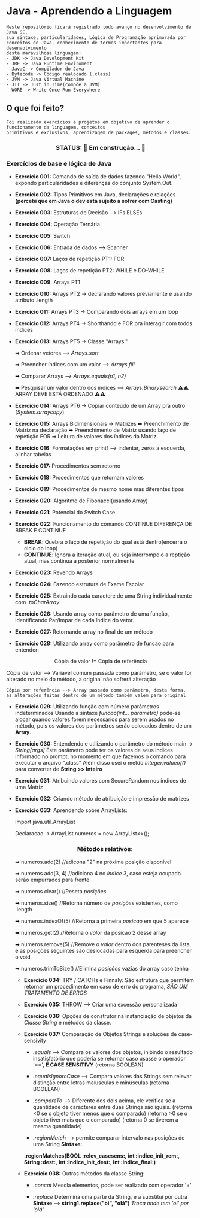 # Java - Aprendendo a Linguagem
    Neste repositório ficará registrado todo avanço no desenvolvimento de Java SE, 
    sua sintaxe, particularidades, Lógica de Programação aprimorada por 
    conceitos de Java, conhecimento de termos importantes para desenvolvimento 
    desta maravilhosa linguagem:
    - JDK -> Java Development Kit
    - JRE -> Java Runtime Enviroment
    - JavaC -> Compilador do Java
    - Bytecode -> Código realocado (.class)
    - JVM -> Java Virtual Machine
    - JIT -> Just in Time(compõe a JVM)
    - WORE -> Write Once Run Everywhere

## O que foi feito?
    Foi realizado exercícios e projetos em objetivo de aprender o funcionamento da linguagem, conceitos
    primitivos e exclusivos, aprendizagem de packages, métodos e classes.

<h3 align="center">
STATUS: 🚧 Em construção...  🚧
</h3>

### Exercícios de base e lógica de Java
- **Exercício 001:** Comando de saída de dados fazendo "Hello World", expondo particularidades 
e diferenças do conjunto System.Out.

- **Exercício 002:** Tipos Primitivos em Java, declarações e relações
**(percebi que em Java o dev está sujeito a sofrer com Casting)**

- **Exercício 003:** Estruturas de Decisão --> IFs ELSEs

- **Exercício 004:** Operação Ternária

- **Exercício 005:** Switch

- **Exercício 006:** Entrada de dados --> Scanner

- **Exercício 007:** Laços de repetição PT1: FOR

- **Exercício 008:** Laços de repetição PT2: WHILE e DO-WHILE

- **Exercício 009:** Arrays PT1

- **Exercício 010:** Arrays PT2 -> declarando valores previamente e usando 
atributo .length

- **Exercício 011:** Arrays PT3 -> Comparando dois arrays em um loop

- **Exercício 012:** Arrays PT4 -> Shorthandd e FOR pra interagir com todos índices

- **Exercício 013:** Arrays PT5 -> Classe "Arrays."

    ➡ Ordenar vetores --> *Arrays.sort*

    ➡ Preencher índices com um valor --> *Arrays.fill*

    ➡ Comparar Arrays --> *Arrays.equals(n1, n2)* 

    ➡ Pesquisar um valor dentro dos índices --> *Arrays.Binarysearch* 
                                            ⚠⚠ ARRAY DEVE ESTÁ ORDENADO ⚠⚠

- **Exercício 014:** Arrays PT6 -> Copiar conteúdo de um Array pra outro (*System.arraycopy*)

- **Exercício 015:** Arrays Bidimensionais -> Matrizes
    ➡ Preenchimento de Matriz na declaração
    ➡ Preenchimento de Matriz usando laço de repetição FOR
    ➡ Leitura de valores dos índices da Matriz

- **Exercício 016:** Formatações em printf --> indentar, zeros a esquerda, alinhar tabelas

- **Exercício 017:** Procedimentos sem retorno

- **Exercício 018:** Procedimentos que retornam valores

- **Exercício 019:** Procedimentos de mesmo nome mas diferentes tipos

- **Exercício 020:** Algorítmo de Fibonacci(usando Array)

- **Exercício 021:** Potencial do Switch Case

- **Exercício 022:** Funcionamento do comando CONTINUE
    DIFERENÇA DE BREAK E CONTINUE
    - **BREAK**: Quebra o laço de repetição do qual está dentro(encerra o ciclo do loop)
    - **CONTINUE**: Ignora a iteração atual, ou seja interrompe o a reptição atual, mas
    continua a posterior normalmente
    
- **Exercício 023:** Revendo Arrays

- **Exercício 024:** Fazendo estrutura de Exame Escolar

- **Exercício 025:** Extraindo cada caractere de uma String individualmente com *.toCharArray*

- **Exercício 026:** Usando array como parâmetro de uma função, identificando Par/Impar de cada
índice do vetor.

- **Exercício 027:** Retornando array no final de um método

- **Exercício 028:** Utilizando array como parâmetro de funcao para entender:
<p align="center">Cópia de valor != Cópia de referência</p>
    Cópia de valor --> Variável comum passada como parâmetro, se o valor for
    alterado no meio do método, a original não sofrerá alteração

    Cópia por referência --> Array passado como parâmetro, desta forma,
    as alterações feitas dentro de um método também valem para original

- **Exercício 029:** Utilizando função com número parâmetros indeterminados
    Usando a sintaxe *funcao(int... parametro)* pode-se alocar quando valores
    forem necessários para serem usados no método, pois os valores dos parâmetros
    serão colocados dentro de um **Array**.

- **Exercício 030:** Entendendo e utilizando o parâmetro do método main -> *String[args]*
    Este parâmetro pode ter os valores de seus indices informado no prompt,
    no momento em que fazemos o comando para executar o arquivo ".class"
    Além disso usei o metdo *Integer.valueof()* para converter de
    **String >> Inteiro**

- **Exercício 031:** Atribuindo valores com SecureRandom nos índices de uma Matriz

- **Exercício 032:** Criando método de atribuição e impressão de matrizes

- **Exercício 033:** Aprendendo sobre ArrayLists:

    import java.util.ArrayList

    Declaracao -> ArrayList<Integer> numeros = new ArrayList<>();

    <h3 align="center">Métodos relativos:</h3>

    ➡ numeros.add(2) //adicona "2" na próxima posição disponível 

    ➡ numeros.add(3, 4) //adiciona 4 no *índice* 3, caso esteja 
    ocupado serão empurrados para frente

    ➡ numeros.clear() //Reseta *posições*

    ➡ numeros.size() //Retorna número de *posições* existentes, como .length

    ➡ numeros.indexOf(5) //Retorna a primeira *posicao* em que 5 aparece 

    ➡ numeros.get(2) //Retorna o *valor* da posicao 2 desse array

    ➡ numeros.remove(5) //Remove o *valor* dentro dos parenteses da lista, e as 
    posições seguintes são deslocadas para esquerda para preencher o void

    ➡ numeros.trimToSize() //Elimina *posições* vazias do array caso tenha



    - **Exercicio 034:** TRY / CATCHs e Finnaly:
        São estrutura que permitem retornar um procedimento em caso de erro
        do programa, *SÃO UM TRATAMENTO DE ERROS*

    - **Exercício 035:** THROW --> Criar uma excessão personalizada

    - **Exercício 036:** Opções de construtor na instanciação de objetos da *Classe String* e
    métodos da classe.

    - **Exercício 037:** Comparação de Objetos Strings e soluções de case-sensivity
        - *.equals* --> Compara os valores dos objetos, inibindo o resultado insatisfatório
        que poderia se retornar caso usasse o operador '==', **É CASE SENSITIVY**
        (retorna BOOLEAN)

        - *.equalsIgnoreCase* --> Compara valores das Strings sem relevar distinção entre letras
        maíusculas e minúsculas (retorna BOOLEAN)

        - *.compareTo* --> Diferente dos dois acima, ele verifica se a quantidade de caracteres
        entre duas Strings são iguais. 
        (retorna <0 se o objeto tiver menos que o comparado)
        (retorna  >0 se o objeto tiver mais que o comparado)
        (retorna 0 se tiverem a mesma quantidade)

        - *.regionMatch* --> permite comparar intervalo nas posições de uma String
        **Sintaxe:**

        **<String rem>.regionMatches(BOOL :relev_casesens:, int :indice_init_rem:, String :dest:,**
        **int :indice_init_dest:, int :indice_final:)**

    - **Exercício 038:** Outros métodos da classe String:
        
        - *.concat* Mescla elementos, pode ser realizado com operador '+'

        - *.replace* Determina uma parte da String, e a substitui por outra
        **Sintaxe --> string1.replace("oi", "olá")** *Troca onde tem 'oi' por 'olá'*

        





    
